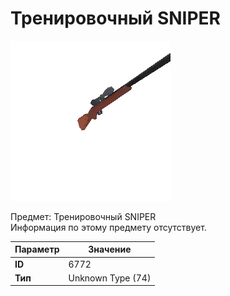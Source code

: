 # Тренировочный SNIPER

![Item Image](../img/6772.webp?raw=true)

Предмет: Тренировочный SNIPER<br>Информация по этому предмету отсутствует.


| Параметр | Значение |
|----------|----------|
| **ID** | 6772 |
| **Тип** | Unknown Type (74) |

